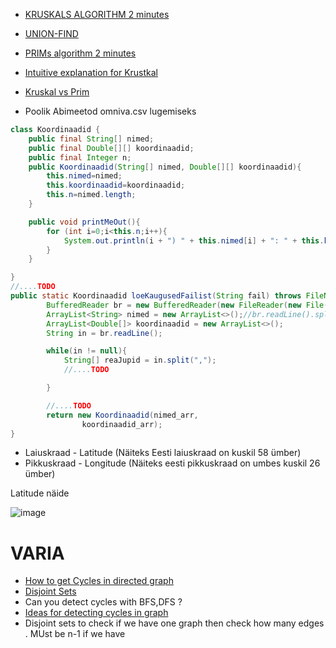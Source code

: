 + [KRUSKALS ALGORITHM 2 minutes](https://www.youtube.com/watch?v=71UQH7Pr9kU)
+ [UNION-FIND](https://www.youtube.com/watch?v=ayW5B2W9hfo)
+ [PRIMs algorithm 2 minutes](https://www.youtube.com/watch?v=cplfcGZmX7I)
+ [Intuitive explanation for Krustkal](https://www.quora.com/What-is-an-intuitive-explanation-of-Prims-algorithm)
+ [Kruskal vs Prim](https://www.quora.com/What-is-the-difference-in-Kruskals-and-Prims-algorithm)

+ Poolik Abimeetod omniva.csv lugemiseks

~~~java 
class Koordinaadid {
    public final String[] nimed;
    public final Double[][] koordinaadid;
    public final Integer n;
    public Koordinaadid(String[] nimed, Double[][] koordinaadid){
        this.nimed=nimed;
        this.koordinaadid=koordinaadid;
        this.n=nimed.length;
    }

    public void printMeOut(){
        for (int i=0;i<this.n;i++){
            System.out.println(i + ") " + this.nimed[i] + ": " + this.koordinaadid[i][0] + ";" + this.koordinaadid[i][1] );
        }
    }

}
//....TODO
public static Koordinaadid loeKaugusedFailist(String fail) throws FileNotFoundException, IOException {
        BufferedReader br = new BufferedReader(new FileReader(new File(fail)));
        ArrayList<String> nimed = new ArrayList<>();//br.readLine().split("\t");
        ArrayList<Double[]> koordinaadid = new ArrayList<>();
        String in = br.readLine();

        while(in != null){
            String[] reaJupid = in.split(",");
            //....TODO

        }

        //....TODO
        return new Koordinaadid(nimed_arr,
                koordinaadid_arr);
}
~~~

- Laiuskraad - Latitude (Näiteks Eesti laiuskraad on kuskil 58 ümber)
- Pikkuskraad - Longitude (Näiteks eesti pikkuskraad on umbes kuskil 26 ümber)


Latitude näide

![image](https://user-images.githubusercontent.com/21141607/144815059-e9378357-7525-4586-99f8-3e88f548aff5.png)



# VARIA
+ [How to get Cycles in directed graph](https://www.youtube.com/watch?v=0dJmTuMrUZM&t=107s)
+ [Disjoint Sets](https://www.youtube.com/watch?v=fNHLKhzEmVg)
+ Can you detect cycles with BFS,DFS ?
 + [Ideas for detecting cycles in graph](https://stackoverflow.com/questions/2869647/why-dfs-and-not-bfs-for-finding-cycle-in-graphs)
+ Disjoint sets to check if we have one graph then check how many edges . MUst be n-1 if we have 

